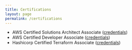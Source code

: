 ```yaml
---
title: Certifications
layout: page
permalink: /certifications
---
```


- AWS Certified Solutions Architect Associate ([credentials](https://www.credly.com/badges/a8fd1c73-1f38-41de-88b4-14e55aa5f919/public_url))
- AWS Certified Developer Associate ([credentials](https://www.credly.com/badges/9c7d98cc-6590-45c6-9da8-9949ccc7f0bc/public_url))
- Hashicorp Certified Terraform Associate ([credentials](https://www.credly.com/badges/120053b5-12ef-4bc3-b9bf-ae0dd1abbb83/public_url))